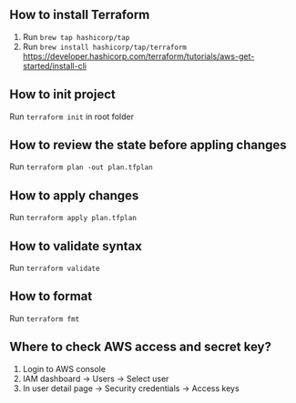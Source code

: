## How to install Terraform
1. Run `brew tap hashicorp/tap`
2. Run `brew install hashicorp/tap/terraform`
https://developer.hashicorp.com/terraform/tutorials/aws-get-started/install-cli

## How to init project
Run `terraform init` in root folder

## How to review the state before appling changes
Run `terraform plan -out plan.tfplan`

## How to apply changes
Run `terraform apply plan.tfplan`

## How to validate syntax
Run `terraform validate`

## How to format
Run `terraform fmt`

## Where to check AWS access and secret key?
1. Login to AWS console
2. IAM dashboard -> Users -> Select user
3. In user detail page -> Security credentials -> Access keys